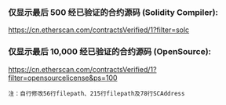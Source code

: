 ### 仅显示最后 500 经已验证的合约源码 (Solidity Compiler):

https://cn.etherscan.com/contractsVerified/1?filter=solc

### 仅显示最后 10,000 经已验证的合约源码 (OpenSource):

https://cn.etherscan.com/contractsVerified/1?filter=opensourcelicense&ps=100

`注：自行修改56行filepath、215行filepath及78行SCAddress`
